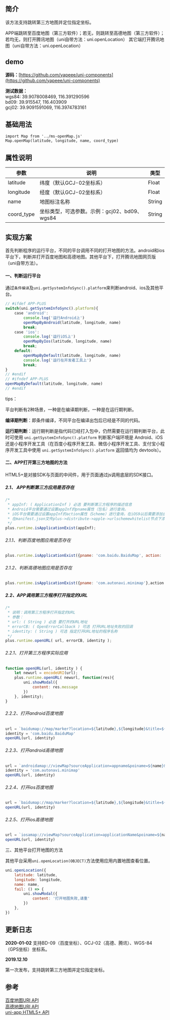 ## 简介

该方法支持跳转第三方地图并定位指定坐标。

APP端跳转至百度地图（第三方软件）；若无，则跳转至高德地图（第三方软件）；若均无，则打开腾讯地图（uni自带方法：uni.openLocation）
其它端打开腾讯地图（uni自带方法：uni.openLocation）

## demo
**源码：**[https://github.com/yapeee/uni-components](https://github.com/yapeee/uni-components)

**测试数据：**   
wgs84: 39.9078008469, 116.391290596  
bd09: 39.915547, 116.403909  
gcj02: 39.9091591069, 116.3974783161  

## 基础用法

```vue
import Map from '../ms-openMap.js'
Map.openMap(latitude, longitude, name, coord_type)
```

## 属性说明

| 参数       | 说明                                         | 类型   |
| ---------- | -------------------------------------------- | ------ |
| latitude   | 纬度（默认GCJ-02坐标系）                     | Float  |
| longitude  | 经度（默认GCJ-02坐标系）                     | Float  |
| name       | 地图标注名称                                 | String |
| coord_type | 坐标类型，可选参数。示例：gcj02、bd09、wgs84 | String |

## **实现方案**

首先判断程序的运行平台，不同的平台调用不同的打开地图的方法。android和ios平台下，判断并打开百度地图和高德地图。其他平台下，打开腾讯地图网页版（uni自带方法）。

#### 一、判断运行平台

通过`条件编译`及`uni.getSystemInfoSync().platform`来判断android、ios及其他平台。

```javascript
// #ifdef APP-PLUS
switch(uni.getSystemInfoSync().platform){
	case 'android':
		console.log('运行Android上')
		openMapByAndroid(latitude, longitude, name)
		break;
	case 'ios':
		console.log('运行iOS上')
		openMapByIos(latitude, longitude, name)
		break;
	default:
		openMapByDefault(latitude, longitude, name)
		console.log('运行在开发者工具上')	
		break;
}	
// #endif
// #ifndef APP-PLUS
openMapByDefault(latitude, longitude, name)
// #endif
```

tips：

平台判断有2种场景，一种是在编译期判断，一种是在运行期判断。

**编译期判断**：即条件编译，不同平台在编译出包后已经是不同的代码。

**运行期判断**：运行期判断是指代码已经打入包中，仍然需要在运行期判断平台，此时可使用 `uni.getSystemInfoSync().platform` 判断客户端环境是 Android、iOS 还是小程序开发工具（在百度小程序开发工具、微信小程序开发工具、支付宝小程序开发工具中使用 `uni.getSystemInfoSync().platform` 返回值均为 devtools）。

#### 二、APP打开第三方地图的方法

HTML5+是对接SDK与页面的中间件，用于页面通过js调用底层的SDK接口。

##### 2.1、 APP判断第三方应用是否存在

```javascript
/*
 * appInf: ( ApplicationInf ) 必选 要判断第三方程序的描述信息
 * Android平台需要通过设置appInf的pname属性（包名）进行查询。 
 * iOS平台需要通过设置appInf的action属性（Scheme）进行查询，在iOS9以后需要添加白名单才可查询，
 * 在manifest.json文件plus->distribute->apple->urlschemewhitelist节点下添加（如urlschemewhitelist:["weixin"]）.
 */
plus.runtime.isApplicationExist(appInf);
```

###### 2.1.1、判断百度地图应用是否存在

```javascript
plus.runtime.isApplicationExist({pname: 'com.baidu.BaiduMap', action: 'baidumap://'})
```

###### 2.1.2、判断高德地图应用是否存在

```javascript
plus.runtime.isApplicationExist({pname: 'com.autonavi.minimap'},action: 'iosamap://'})
```

##### 2.2、APP调用第三方程序打开指定的URL

```javascript
/*
 * 说明：调用第三方程序打开指定的URL
 * 参数：
 * url: ( String ) 必选 要打开的URL地址
 * errorCB: ( OpenErrorCallback ) 可选 打开URL地址失败的回调
 * identity: ( String ) 可选 指定打开URL地址的程序名称
 */
plus.runtime.openURL( url, errorCB, identity );
```
###### 2.2.1、打开第三方程序实际应用

```javascript
function openURL(url, identity ) {
	let newurl = encodeURI(url);
	plus.runtime.openURL( newurl, function(res){
		uni.showModal({
			content: res.message
		})
	}, identity);
}
```

###### 2.2.2、打开android百度地图

```javascript
url = `baidumap://map/marker?location=${latitude},${longitude}&title=${name}&coord_type=gcj02&src=andr.baidu.openAPIdemo`
identity = 'com.baidu.BaiduMap'
openURL(url, identity)
```

###### 2.2.3、打开android高德地图

```javascript
url = `androidamap://viewMap?sourceApplication=appname&poiname=${name}&lat=${latitude}&lon=${longitude}&dev=0`
identity = 'com.autonavi.minimap'
openURL(url, identity)
```

###### 2.2.4、打开ios百度地图

```javascript
url = `baidumap://map/marker?location=${latitude},${longitude}&title=${name}&content=${name}&src=ios.baidu.openAPIdemo&coord_type=gcj02`;
openURL(url, identity)
```

###### 2.2.5、打开ios高德地图

```javascript
url = `iosamap://viewMap?sourceApplication=applicationName&poiname=${name}&lat=${latitude}&lon=${longitude}&dev=0`
openURL(url, identity)
```

三、其他平台打开地图的方法

其他平台采用`uni.openLocation(OBJECT)`方法使用应用内置地图查看位置。

```javascript
uni.openLocation({
	latitude: latitude,
	longitude: longitude,
	name: name,
	fail: () => {
		uni.showModal({
			content: '打开地图失败,请重'
		})
	},
})
```

## 更新日志
**2020-01-02**
支持BD-09（百度坐标）、GCJ-02（高德、腾讯）、WGS-84（GPS坐标）坐标系。

**2019.12.10**

第一次发布，支持跳转第三方地图并定位指定坐标。

## 参考

[百度地图URI API](https://lbsyun.baidu.com/index.php?title=uri/api/android)  
[高德地图URI API](https://lbs.amap.com/api/amap-mobile/summary)  
[uni-app HTML5+ API](http://www.html5plus.org/doc/zh_cn/runtime.html#plus.runtime.openURL)